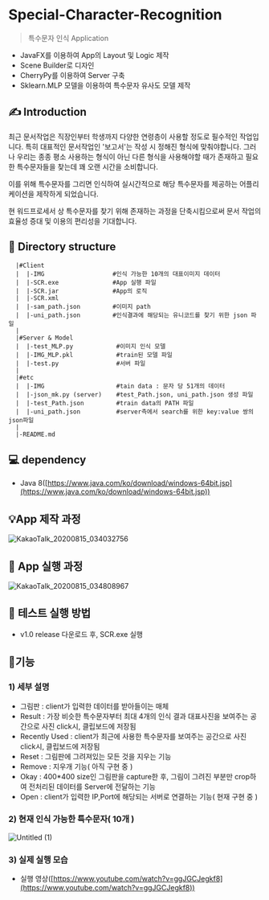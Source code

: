 # Special-Character-Recognition
> 특수문자 인식 Application

- JavaFX를 이용하여 App의 Layout 및 Logic 제작
- Scene Builder로 디자인
- CherryPy를 이용하여 Server 구축
- Sklearn.MLP 모델을 이용하여 특수문자 유사도 모델 제작

## ✍️  Introduction

최근 문서작업은 직장인부터 학생까지 다양한 연령층이 사용할 정도로 필수적인 작업입니다. 특히 대표적인 문서작업인 '보고서'는 작성 시 정해진 형식에 맞춰야합니다. 그러나 우리는 종종 평소 사용하는 형식이 아닌 다른 형식을 사용해야할 때가 존재하고 필요한 특수문자들을 찾는데 꽤 오랜 시간을 소비합니다. 

이를 위해 특수문자를 그리면 인식하여 실시간적으로 해당 특수문자를 제공하는 어플리케이션을 제작하게 되었습니다.

현 워드프로세서 상 특수문자를 찾기 위해 존재하는 과정을 단축시킴으로써 문서 작업의 효율성 증대 및 이용의 편리성을 기대합니다.

## 📁 Directory structure

```
  |#Client           
  |  |-IMG                   #인식 가능한 10개의 대표이미지 데이터
  |  |-SCR.exe               #App 실행 파일   
  |  |-SCR.jar               #App의 로직
  |  |-SCR.xml              
  |  |-sam_path.json         #이미지 path
  |  |-uni_path.json         #인식결과에 해당되는 유니코드를 찾기 위한 json 파일
  |
  |#Server & Model        
  |  |-test_MLP.py            #이미지 인식 모델
  |  |-IMG_MLP.pkl            #train된 모델 파일 
  |  |-test.py                #서버 파일      
  |
  |#etc
  |  |-IMG                    #tain data : 문자 당 51개의 데이터
  |  |-json_mk.py (server)    #test_Path.json, uni_path.json 생성 파일                   
  |  |-test_Path.json         #train data의 PATH 파일
  |  |-uni_path.json          #server측에서 search를 위한 key:value 쌍의 json파일
  |
  |-README.md                               
```

## 💻 dependency

- Java 8([https://www.java.com/ko/download/windows-64bit.jsp](https://www.java.com/ko/download/windows-64bit.jsp))

## 💡App 제작 과정
![KakaoTalk_20200815_034032756](https://user-images.githubusercontent.com/69345896/90305104-d7fb1200-def9-11ea-91ee-54f95ffffce5.png)

## 📒 App 실행 과정
![KakaoTalk_20200815_034808967](https://user-images.githubusercontent.com/69345896/90305110-e3e6d400-def9-11ea-8c08-dd6aaa1db00c.png)

## 📑 테스트 실행 방법

- v1.0 release 다운로드 후, SCR.exe 실행


## 🧪기능

### 1) 세부 설명

- 그림판 : client가 입력한 데이터를 받아들이는 매체
- Result : 가장 비슷한 특수문자부터 최대 4개의 인식 결과 대표사진을 보여주는 공간으로 사진 click시, 클립보드에 저장됨
- Recently Used : client가 최근에 사용한 특수문자를 보여주는 공간으로 사진 click시, 클립보드에 저장됨
- Reset : 그림판에 그려져있는 모든 것을 지우는 기능
- Remove : 지우개 기능( 아직 구현 중 )
- Okay : 400*400 size인 그림판을 capture한 후, 그림이 그려진 부분만 crop하여 전처리된 데이터를 Server에 전달하는 기능
- Open : client가 입력한 IP,Port에 해당되는 서버로 연결하는 기능( 현재 구현 중 )

### 2) 현재 인식 가능한 특수문자( 10개 )

![Untitled (1)](https://user-images.githubusercontent.com/69345896/90305124-109aeb80-defa-11ea-9d29-a9b1ea9c4f90.png)

### 3) 실제 실행 모습

- 실행 영상([https://www.youtube.com/watch?v=ggJGCJegkf8](https://www.youtube.com/watch?v=ggJGCJegkf8))
